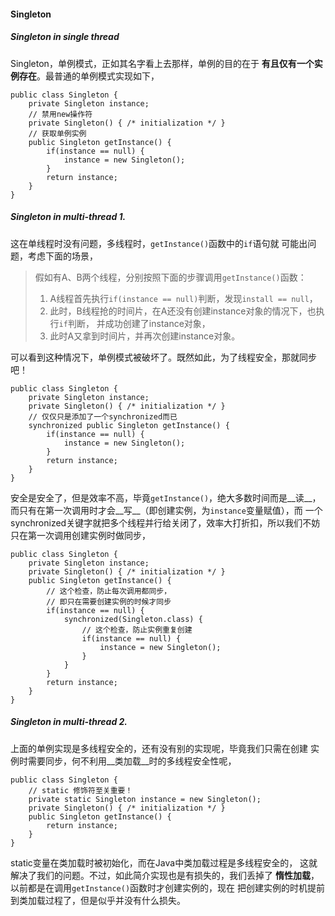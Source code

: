 #### Singleton ####

##### Singleton in single thread #####
Singleton，单例模式，正如其名字看上去那样，单例的目的在于
__有且仅有一个实例存在__。最普通的单例模式实现如下，

	public class Singleton {
		private Singleton instance;
		// 禁用new操作符
		private Singleton() { /* initialization */ }
		// 获取单例实例
		public Singleton getInstance() {
			if(instance == null) {
				instance = new Singleton();
			}
			return instance;
		}
	}

##### Singleton in multi-thread 1. #####
这在单线程时没有问题，多线程时，`getInstance()`函数中的`if`语句就
可能出问题，考虑下面的场景，
> 假如有A、B两个线程，分别按照下面的步骤调用`getInstance()`函数：
> 
> 1. A线程首先执行`if(instance == null)`判断，发现`install == null`，
> 2. 此时，B线程抢的时间片，在A还没有创建instance对象的情况下，也执行`if`判断，
> 并成功创建了instance对象，
> 3. 此时A又拿到时间片，并再次创建instance对象。

可以看到这种情况下，单例模式被破坏了。既然如此，为了线程安全，那就同步吧！

	public class Singleton {
		private Singleton instance;
		private Singleton() { /* initialization */ }
		// 仅仅只是添加了一个synchronized而已
		synchronized public Singleton getInstance() {
			if(instance == null) {
				instance = new Singleton();
			}
			return instance;
		}
	}

安全是安全了，但是效率不高，毕竟`getInstance()`，绝大多数时间而是__读__，
而只有在第一次调用时才会__写__（即创建实例，为`instance`变量赋值），而
一个synchronized关键字就把多个线程并行给关闭了，效率大打折扣，所以我们不妨
只在第一次调用创建实例时做同步，

	public class Singleton {
		private Singleton instance;
		private Singleton() { /* initialization */ }
		public Singleton getInstance() {
			// 这个检查，防止每次调用都同步，
			// 即只在需要创建实例的时候才同步
			if(instance == null) {
				synchronized(Singleton.class) {
					// 这个检查，防止实例重复创建
					if(instance == null) {
						instance = new Singleton();
					}
				}
			}
			return instance;
		}
	}

##### Singleton in multi-thread 2. #####
上面的单例实现是多线程安全的，还有没有别的实现呢，毕竟我们只需在创建
实例时需要同步，何不利用__类加载__时的多线程安全性呢，

	public class Singleton {
		// static 修饰符至关重要！
		private static Singleton instance = new Singleton();
		private Singleton() { /* initialization */ }
		public Singleton getInstance() {
			return instance;
		}
	}

static变量在类加载时被初始化，而在Java中类加载过程是多线程安全的，
这就解决了我们的问题。不过，如此简介实现也是有损失的，我们丢掉了
__惰性加载__，以前都是在调用`getInstance()`函数时才创建实例的，现在
把创建实例的时机提前到类加载过程了，但是似乎并没有什么损失。